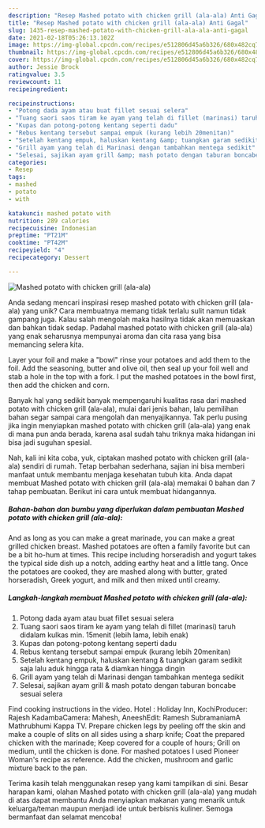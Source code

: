 ```yaml
---
description: "Resep Mashed potato with chicken grill (ala-ala) Anti Gagal"
title: "Resep Mashed potato with chicken grill (ala-ala) Anti Gagal"
slug: 1435-resep-mashed-potato-with-chicken-grill-ala-ala-anti-gagal
date: 2021-02-18T05:26:13.102Z
image: https://img-global.cpcdn.com/recipes/e512806d45a6b326/680x482cq70/mashed-potato-with-chicken-grill-ala-ala-foto-resep-utama.jpg
thumbnail: https://img-global.cpcdn.com/recipes/e512806d45a6b326/680x482cq70/mashed-potato-with-chicken-grill-ala-ala-foto-resep-utama.jpg
cover: https://img-global.cpcdn.com/recipes/e512806d45a6b326/680x482cq70/mashed-potato-with-chicken-grill-ala-ala-foto-resep-utama.jpg
author: Jessie Brock
ratingvalue: 3.5
reviewcount: 11
recipeingredient:

recipeinstructions:
- "Potong dada ayam atau buat fillet sesuai selera"
- "Tuang saori saos tiram ke ayam yang telah di fillet (marinasi) taruh didalam kulkas min. 15menit (lebih lama, lebih enak)"
- "Kupas dan potong-potong kentang seperti dadu"
- "Rebus kentang tersebut sampai empuk (kurang lebih 20menitan)"
- "Setelah kentang empuk, haluskan kentang &amp; tuangkan garam sedikit saja lalu aduk hingga rata &amp; diamkan hingga dingin"
- "Grill ayam yang telah di Marinasi dengan tambahkan mentega sedikit"
- "Selesai, sajikan ayam grill &amp; mash potato dengan taburan boncabe sesuai selera"
categories:
- Resep
tags:
- mashed
- potato
- with

katakunci: mashed potato with 
nutrition: 289 calories
recipecuisine: Indonesian
preptime: "PT21M"
cooktime: "PT42M"
recipeyield: "4"
recipecategory: Dessert

---
```



![Mashed potato with chicken grill (ala-ala)](https://img-global.cpcdn.com/recipes/e512806d45a6b326/680x482cq70/mashed-potato-with-chicken-grill-ala-ala-foto-resep-utama.jpg)

Anda sedang mencari inspirasi resep mashed potato with chicken grill (ala-ala) yang unik? Cara membuatnya memang tidak terlalu sulit namun tidak gampang juga. Kalau salah mengolah maka hasilnya tidak akan memuaskan dan bahkan tidak sedap. Padahal mashed potato with chicken grill (ala-ala) yang enak seharusnya mempunyai aroma dan cita rasa yang bisa memancing selera kita.

Layer your foil and make a &#34;bowl&#34; rinse your potatoes and add them to the foil. Add the seasoning, butter and olive oil, then seal up your foil well and stab a hole in the top with a fork. I put the mashed potatoes in the bowl first, then add the chicken and corn.

Banyak hal yang sedikit banyak mempengaruhi kualitas rasa dari mashed potato with chicken grill (ala-ala), mulai dari jenis bahan, lalu pemilihan bahan segar sampai cara mengolah dan menyajikannya. Tak perlu pusing jika ingin menyiapkan mashed potato with chicken grill (ala-ala) yang enak di mana pun anda berada, karena asal sudah tahu triknya maka hidangan ini bisa jadi suguhan spesial.


Nah, kali ini kita coba, yuk, ciptakan mashed potato with chicken grill (ala-ala) sendiri di rumah. Tetap berbahan sederhana, sajian ini bisa memberi manfaat untuk membantu menjaga kesehatan tubuh kita. Anda dapat membuat Mashed potato with chicken grill (ala-ala) memakai 0 bahan dan 7 tahap pembuatan. Berikut ini cara untuk membuat hidangannya.

<!--inarticleads1-->

##### Bahan-bahan dan bumbu yang diperlukan dalam pembuatan Mashed potato with chicken grill (ala-ala):



And as long as you can make a great marinade, you can make a great grilled chicken breast. Mashed potatoes are often a family favorite but can be a bit ho-hum at times. This recipe including horseradish and yogurt takes the typical side dish up a notch, adding earthy heat and a little tang. Once the potatoes are cooked, they are mashed along with butter, grated horseradish, Greek yogurt, and milk and then mixed until creamy. 

<!--inarticleads2-->

##### Langkah-langkah membuat Mashed potato with chicken grill (ala-ala):

1. Potong dada ayam atau buat fillet sesuai selera
1. Tuang saori saos tiram ke ayam yang telah di fillet (marinasi) taruh didalam kulkas min. 15menit (lebih lama, lebih enak)
1. Kupas dan potong-potong kentang seperti dadu
1. Rebus kentang tersebut sampai empuk (kurang lebih 20menitan)
1. Setelah kentang empuk, haluskan kentang &amp; tuangkan garam sedikit saja lalu aduk hingga rata &amp; diamkan hingga dingin
1. Grill ayam yang telah di Marinasi dengan tambahkan mentega sedikit
1. Selesai, sajikan ayam grill &amp; mash potato dengan taburan boncabe sesuai selera


Find cooking instructions in the video. Hotel : Holiday Inn, KochiProducer: Rajesh KadambaCamera: Mahesh, AneeshEdit: Ramesh SubramaniamA Mathrubhumi Kappa TV. Prepare chicken legs by peeling off the skin and make a couple of slits on all sides using a sharp knife; Coat the prepared chicken with the marinade; Keep covered for a couple of hours; Grill on medium, until the chicken is done. For mashed potatoes I used Pioneer Woman&#39;s recipe as reference. Add the chicken, mushroom and garlic mixture back to the pan. 

Terima kasih telah menggunakan resep yang kami tampilkan di sini. Besar harapan kami, olahan Mashed potato with chicken grill (ala-ala) yang mudah di atas dapat membantu Anda menyiapkan makanan yang menarik untuk keluarga/teman maupun menjadi ide untuk berbisnis kuliner. Semoga bermanfaat dan selamat mencoba!
